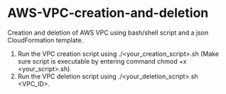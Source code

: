 # AWS-VPC-creation-and-deletion
Creation and deletion of AWS VPC using bash/shell script and a json CloudFormation template.
1. Run the VPC creation script using ./<your_creation_script>.sh (Make sure script is executable by entering command chmod +x <your_script>.sh)
2. Run the VPC deletion script using ./<your_deletion_script>.sh <VPC_ID>.
